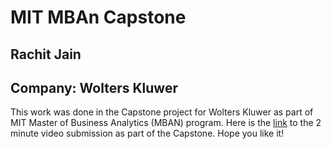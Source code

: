 # MIT MBAn Capstone
## Rachit Jain
## Company: Wolters Kluwer

This work was done in the Capstone project for Wolters Kluwer as part of MIT Master of Business Analytics (MBAN) program. Here is the [link](https://youtu.be/0fjItSBorRQ) to the 2 minute video submission as part of the Capstone. Hope you like it!
